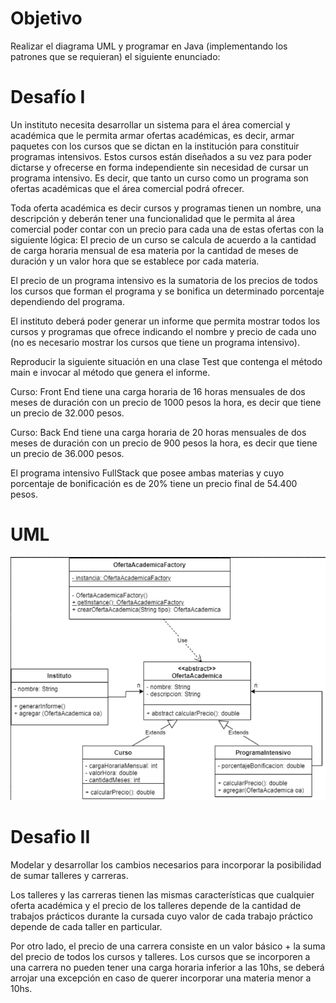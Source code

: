 # Objetivo

Realizar el diagrama UML y programar en Java (implementando los patrones que
se requieran) el siguiente enunciado:

# Desafío I

Un instituto necesita desarrollar un sistema para el área comercial y académica que
le permita armar ofertas académicas, es decir, armar paquetes con los cursos que
se dictan en la institución para constituir programas intensivos. Estos cursos están
diseñados a su vez para poder dictarse y ofrecerse en forma independiente sin
necesidad de cursar un programa intensivo. Es decir, que tanto un curso como un
programa son ofertas académicas que el área comercial podrá ofrecer.

Toda oferta académica es decir cursos y programas tienen un nombre, una
descripción y deberán tener una funcionalidad que le permita al área comercial
poder contar con un precio para cada una de estas ofertas con la siguiente lógica:
El precio de un curso se calcula de acuerdo a la cantidad de carga horaria
mensual de esa materia por la cantidad de meses de duración y un valor hora que
se establece por cada materia.

El precio de un programa intensivo es la sumatoria de los precios de todos
los cursos que forman el programa y se bonifica un determinado porcentaje
dependiendo del programa.

El instituto deberá poder generar un informe que permita mostrar todos los
cursos y programas que ofrece indicando el nombre y precio de cada uno (no es
necesario mostrar los cursos que tiene un programa intensivo).

Reproducir la siguiente situación en una clase Test que contenga el método main e
invocar al método que genera el informe.

Curso: Front End tiene una carga horaria de 16 horas mensuales de dos meses de
duración con un precio de 1000 pesos la hora, es decir que tiene un precio de
32.000 pesos.

Curso: Back End tiene una carga horaria de 20 horas mensuales de dos meses de
duración con un precio de 900 pesos la hora, es decir que tiene un precio de 36.000
pesos.

El programa intensivo FullStack que posee ambas materias y cuyo porcentaje de
bonificación es de 20% tiene un precio final de 54.400 pesos.

# UML

![img.png](img.png)

# Desafio II

Modelar y desarrollar los cambios necesarios para incorporar la posibilidad de sumar
talleres y carreras.

Los talleres y las carreras tienen las mismas características que cualquier oferta académica
y el precio de los talleres depende de la cantidad de trabajos prácticos durante la cursada
cuyo valor de cada trabajo práctico depende de cada taller en particular.

Por otro lado, el precio de una carrera consiste en un valor básico + la suma del precio de
todos los cursos y talleres. Los cursos que se incorporen a una carrera no pueden tener una carga horaria inferior a las 10hs, se deberá arrojar una excepción en caso de querer
incorporar una materia menor a 10hs.